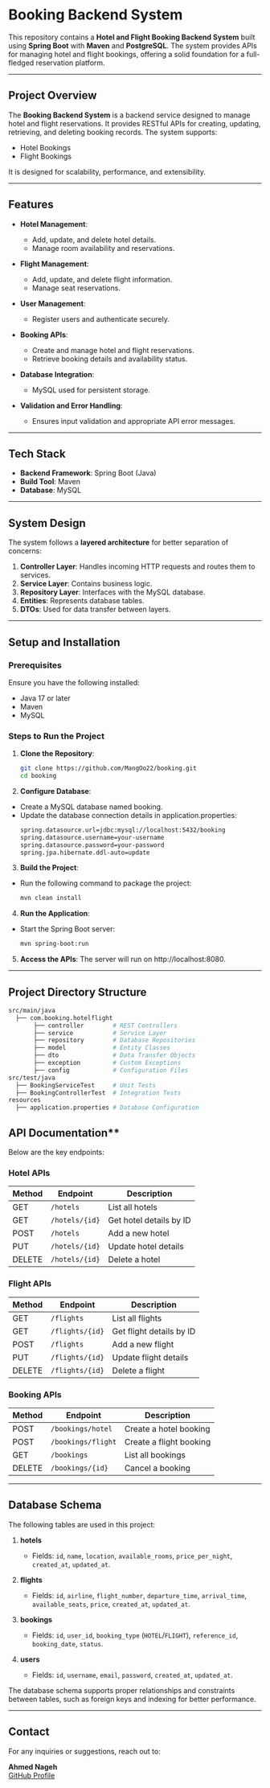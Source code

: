 # Booking Backend System

This repository contains a **Hotel and Flight Booking Backend System** built using **Spring Boot** with **Maven** and **PostgreSQL**. The system provides APIs for managing hotel and flight bookings, offering a solid foundation for a full-fledged reservation platform.

---

## Project Overview

The **Booking Backend System** is a backend service designed to manage hotel and flight reservations. It provides RESTful APIs for creating, updating, retrieving, and deleting booking records. The system supports:

- Hotel Bookings  
- Flight Bookings  

It is designed for scalability, performance, and extensibility.

---

## Features

- **Hotel Management**:  
  - Add, update, and delete hotel details.  
  - Manage room availability and reservations.

- **Flight Management**:  
  - Add, update, and delete flight information.  
  - Manage seat reservations.

- **User Management**:  
  - Register users and authenticate securely.  

- **Booking APIs**:  
  - Create and manage hotel and flight reservations.  
  - Retrieve booking details and availability status.

- **Database Integration**:  
  - MySQL used for persistent storage.  

- **Validation and Error Handling**:  
  - Ensures input validation and appropriate API error messages.

---

## Tech Stack

- **Backend Framework**: Spring Boot (Java)  
- **Build Tool**: Maven  
- **Database**: MySQL  

---

## System Design

The system follows a **layered architecture** for better separation of concerns:

1. **Controller Layer**: Handles incoming HTTP requests and routes them to services.  
2. **Service Layer**: Contains business logic.  
3. **Repository Layer**: Interfaces with the MySQL database.  
4. **Entities**: Represents database tables.  
5. **DTOs**: Used for data transfer between layers.

---

## Setup and Installation

### Prerequisites

Ensure you have the following installed:

- Java 17 or later  
- Maven  
- MySQL  

### Steps to Run the Project

1. **Clone the Repository**:  
   ```bash
   git clone https://github.com/MangOo22/booking.git
   cd booking
2. **Configure Database**:
  - Create a MySQL database named booking.
  - Update the database connection details in application.properties:
    ```bash
    spring.datasource.url=jdbc:mysql://localhost:5432/booking
    spring.datasource.username=your-username
    spring.datasource.password=your-password
    spring.jpa.hibernate.ddl-auto=update
3. **Build the Project**:
  - Run the following command to package the project:
    ```bash
    mvn clean install
4. **Run the Application**:
  - Start the Spring Boot server:
    ```bash
    mvn spring-boot:run
5. **Access the APIs**:
The server will run on http://localhost:8080.
---
## Project Directory Structure
  ```bash
  src/main/java
    ├── com.booking.hotelflight
         ├── controller        # REST Controllers
         ├── service           # Service Layer
         ├── repository        # Database Repositories
         ├── model             # Entity Classes
         ├── dto               # Data Transfer Objects
         ├── exception         # Custom Exceptions
         ├── config            # Configuration Files
  src/test/java
    ├── BookingServiceTest     # Unit Tests
    ├── BookingControllerTest  # Integration Tests
  resources
    ├── application.properties # Database Configuration
```

## API Documentation**

Below are the key endpoints:

### Hotel APIs

| Method | Endpoint                  | Description                     |
|--------|---------------------------|---------------------------------|
| GET    | `/hotels`                 | List all hotels                 |
| GET    | `/hotels/{id}`            | Get hotel details by ID         |
| POST   | `/hotels`                 | Add a new hotel                 |
| PUT    | `/hotels/{id}`            | Update hotel details            |
| DELETE | `/hotels/{id}`            | Delete a hotel                  |

### Flight APIs

| Method | Endpoint                  | Description                     |
|--------|---------------------------|---------------------------------|
| GET    | `/flights`                | List all flights                |
| GET    | `/flights/{id}`           | Get flight details by ID        |
| POST   | `/flights`                | Add a new flight                |
| PUT    | `/flights/{id}`           | Update flight details           |
| DELETE | `/flights/{id}`           | Delete a flight                 |

### Booking APIs

| Method | Endpoint                  | Description                     |
|--------|---------------------------|---------------------------------|
| POST   | `/bookings/hotel`         | Create a hotel booking          |
| POST   | `/bookings/flight`        | Create a flight booking         |
| GET    | `/bookings`               | List all bookings               |
| DELETE | `/bookings/{id}`          | Cancel a booking                |

---

## Database Schema

The following tables are used in this project:

1. **hotels**  
   - Fields: `id`, `name`, `location`, `available_rooms`, `price_per_night`, `created_at`, `updated_at`.  

2. **flights**  
   - Fields: `id`, `airline`, `flight_number`, `departure_time`, `arrival_time`, `available_seats`, `price`, `created_at`, `updated_at`.  

3. **bookings**  
   - Fields: `id`, `user_id`, `booking_type` (`HOTEL`/`FLIGHT`), `reference_id`, `booking_date`, `status`.  

4. **users**  
   - Fields: `id`, `username`, `email`, `password`, `created_at`, `updated_at`.  

The database schema supports proper relationships and constraints between tables, such as foreign keys and indexing for better performance.

---

## Contact

For any inquiries or suggestions, reach out to:  

**Ahmed Nageh**  
[GitHub Profile](https://github.com/MangOo22)  
